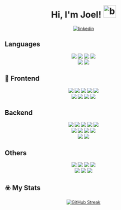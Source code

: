 <div align="center">
  <h1>Hi, I'm Joel!
  <img src="https://github.com/joelcuy/joelcuy/assets/78453846/bf082ac2-7710-4364-8b44-d907eb7c3823"
       width="40px"
       height="40px"
       alt="ball">
  </h1>
</div>

<div align = 'center'>

<!-- [![portfolio](https://img.shields.io/badge/my_portfolio-000?style=for-the-badge&logo=lightning&logoColor=792EE5)](#) -->

[![linkedin](https://img.shields.io/badge/linkedin-0A66C2?style=for-the-badge&logo=linkedin&logoColor=white)](https://www.linkedin.com/in/joelcuy/)

<!-- [![location](https://img.shields.io/badge/United_Kingdom-0000FF?style=for-the-badge&color=ca1735&labelColor=09286e&logo=googlemaps&logoColor=white)](#) -->

</div>

## Languages



<p align="center">
<img src="https://img.shields.io/badge/javascript-F7DF1E?style=for-the-badge&logo=javascript&logoColor=black">
<img src="https://img.shields.io/badge/typescript-037acb?style=for-the-badge&logo=typescript&logoColor=white">
<img src="https://img.shields.io/badge/Java-ff0808?style=for-the-badge&logo=oracle&logoColor=white">
<img src="https://img.shields.io/badge/Python-3776AB?style=for-the-badge&logo=python&logoColor=white">
<br>
<img src="https://img.shields.io/badge/R_Studio-276DC3?style=for-the-badge&logo=r&logoColor=white">
<img src="https://img.shields.io/badge/UML-FABD14?style=for-the-badge&logo=uml&logoColor=black">
</p>

## :art: Frontend

<p align="center">
<img src="https://img.shields.io/badge/Svelte-FF3E00?style=for-the-badge&logo=svelte&logoColor=white">
<img src="https://img.shields.io/badge/next.JS-007FFF?style=for-the-badge&logo=next.js&logoColor=white">
<img src="https://img.shields.io/badge/redux-764ABC?style=for-the-badge&logo=redux&logoColor=white">
<img src="https://img.shields.io/badge/react-61DAFB?style=for-the-badge&logo=react&logoColor=black">
<img src="https://img.shields.io/badge/css3-1572B6?style=for-the-badge&logo=css3&logoColor=white">
<br>
<img src="https://img.shields.io/badge/bootstrap-7952B3?style=for-the-badge&logo=bootstrap&logoColor=white">
<img src="https://img.shields.io/badge/MUI-007FFF?style=for-the-badge&logo=mui&logoColor=white">
<img src="https://img.shields.io/badge/Angular-DD0031?style=for-the-badge&logo=angular&logoColor=white">
<img src="https://img.shields.io/badge/figma-F24E1E?style=for-the-badge&logo=figma&logoColor=white">
</p>

## Backend
<p align="center">
<img src="https://img.shields.io/badge/node.js-87bf01?style=for-the-badge&logo=node.js&logoColor=white">
<img src="https://img.shields.io/badge/express-000000?style=for-the-badge&logo=express&logoColor=white">
<img src="https://img.shields.io/badge/koa-33333D?style=for-the-badge&logo=koa&logoColor=white">
<img src="https://img.shields.io/badge/apollo-311C87?style=for-the-badge&logo=apollographql&logoColor=white">
<img src="https://img.shields.io/badge/postgresql-31658c?style=for-the-badge&logo=postgresql&logoColor=white">
<br>
<img src="https://img.shields.io/badge/Sequelize-52B0E7?style=for-the-badge&logo=sequelize&logoColor=white">
<img src="https://img.shields.io/badge/mongodb-4caf50?style=for-the-badge&logo=mongodb&logoColor=white">
<img src="https://img.shields.io/badge/mongoose-880000?style=for-the-badge&logo=mongoose&logoColor=white">
<img src="https://img.shields.io/badge/GraphQL-E10098?style=for-the-badge&logo=graphql&logoColor=white">
<br>
<img src="https://img.shields.io/badge/vercel-000000?style=for-the-badge&logo=vercel&logoColor=white">
<img src="https://img.shields.io/badge/firebase-FFCA28?style=for-the-badge&logo=firebase&logoColor=white">
</p>

## Others
<p align="center">
<img src="https://img.shields.io/badge/keras-D00000?style=for-the-badge&logo=keras&logoColor=white">
<img src="https://img.shields.io/badge/tensorflow-FF6F00?style=for-the-badge&logo=tensorflow&logoColor=white">
<img src="https://img.shields.io/badge/opencv-5C3EE8?style=for-the-badge&logo=opencv&logoColor=white">
<img src="https://img.shields.io/badge/Arduino-00878F?style=for-the-badge&logo=arduino&logoColor=white">
<br>
<img src="https://img.shields.io/badge/android_studio-34A853?style=for-the-badge&logo=androidstudio&logoColor=white">
<img src="https://img.shields.io/badge/github-e6e6e6?style=for-the-badge&logo=github&logoColor=black">
<img src="https://img.shields.io/badge/postman-f76936?style=for-the-badge&logo=postman&logoColor=white">
</p>

## ☣️ My Stats

<div align="center">

[![GitHub Streak](https://streak-stats.demolab.com?user=%20joelcuy&theme=transparent&hide_border=true&border_radius=5&date_format=j%20M%5B%20Y%5D)](https://git.io/streak-stats)
</div>

<!--
**joelcuy/joelcuy** is a ✨ _special_ ✨ repository because its `README.md` (this file) appears on your GitHub profile.

Here are some ideas to get you started:

- 🔭 I’m currently working on ...
- 🌱 I’m currently learning ...
- 👯 I’m looking to collaborate on ...
- 🤔 I’m looking for help with ...
- 💬 Ask me about ...
- 📫 How to reach me: ...
- 😄 Pronouns: ...
- ⚡ Fun fact: ...
  -->
